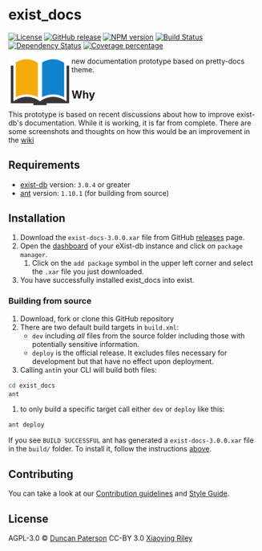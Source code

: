# exist_docs
[![License][license-img]][license-url]
[![GitHub release][release-img]][release-url]
[![NPM version][npm-image]][npm-url]
[![Build Status][travis-image]][travis-url]
[![Dependency Status][daviddm-image]][daviddm-url]
[![Coverage percentage][coveralls-image]][coveralls-url]

<img src="icon.png" align="left" width="25%"/>

new documentation prototype based on pretty-docs theme.

## Why
This prototype is based on recent discussions about how to improve exist-db's documentation. While it is working, it is far from complete. There are some screenshots and thoughts on how this would be an improvement in the [wiki](https://github.com/duncdrum/exist-docs/wiki)

## Requirements
*   [exist-db](http://exist-db.org/exist/apps/homepage/index.html) version: ``3.0.4`` or greater
*   [ant](http://ant.apache.org) version: ``1.10.1`` \(for building from source\)

## Installation
1.  Download  the ``exist-docs-3.0.0.xar`` file from GitHub [releases](https://github.com/duncdrum/exist_docs/releases) page.
2.  Open the [dashboard](http://localhost:8080/exist/apps/dashboard/index.html) of your eXist-db instance and click on ``package manager``.
    1.  Click on the ``add package`` symbol in the upper left corner and select the ``.xar`` file you just downloaded.
3.   You have successfully installed exist_docs into exist.

### Building from source
1.  Download, fork or clone this GitHub repository
2.  There are two default build targets in ``build.xml``:
    *   ``dev`` including *all* files from the source folder including those with potentially sensitive information.
    *   ``deploy`` is the official release. It excludes files necessary for development but that have no effect upon deployment.
3.  Calling ``ant``in your CLI will build both files:    
```bash
cd exist_docs
ant
```
   1. to only build a specific target call either ``dev`` or ``deploy`` like this:
   ```bash   
   ant deploy
   ```   

If you see ``BUILD SUCCESSFUL`` ant has generated a ``exist-docs-3.0.0.xar`` file in the ``build/`` folder. To install it, follow the instructions [above](#installation).

## Contributing
You can take a look at our [Contribution guidelines](.github/CONTRIBUTING.md) and [Style Guide](.github/STYLE_GUIDE.md).


## License

AGPL-3.0 © [Duncan Paterson](https://github.com/duncdrum)
CC-BY 3.0 [Xiaoying Riley](https://twitter.com/3rdwave_themes)


[license-img]: https://img.shields.io/badge/license-AGPL%20v3-blue.svg
[license-url]: https://www.gnu.org/licenses/agpl-3.0
[release-img]: https://img.shields.io/badge/release-3.0.0-green.svg
[release-url]: https://github.com/duncdrum/exist_docs/releases/latest
[npm-image]: https://badge.fury.io/js/exist_docs.svg
[npm-url]: https://npmjs.org/package/exist_docs
[travis-image]: https://travis-ci.org/duncdrum/exist_docs.svg?branch=master
[travis-url]: https://travis-ci.org/duncdrum/exist_docs
[daviddm-image]: https://david-dm.org/duncdrum/exist_docs.svg?theme=shields.io
[daviddm-url]: https://david-dm.org/duncdrum/exist_docs
[coveralls-image]: https://coveralls.io/repos/duncdrum/exist_docs/badge.svg
[coveralls-url]: https://coveralls.io/r/duncdrum/exist_docs
